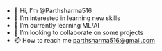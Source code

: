 - 👋 Hi, I’m @Parthsharma516
- 👀 I’m interested in learning new skills
- 🌱 I’m currently learning ML/AI
- 💞️ I’m looking to collaborate on some projects
- 📫 How to reach me parthsharma516@gmail.com
